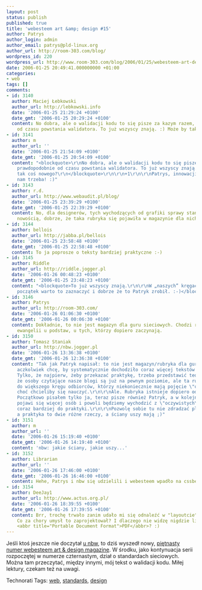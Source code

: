 ```yaml
---
layout: post
status: publish
published: true
title: 'webesteem art &amp; design #15'
author: Patrys
author_login: admin
author_email: patrys@pld-linux.org
author_url: http://room-303.com/blog/
wordpress_id: 220
wordpress_url: http://www.room-303.com/blog/2006/01/25/webesteem-art-design-15/
date: 2006-01-25 20:49:41.000000000 +01:00
categories:
- web
tags: []
comments:
- id: 3140
  author: Maciej Łebkowski
  author_url: http://lebkowski.info
  date: '2006-01-25 21:29:24 +0100'
  date_gmt: '2006-01-25 20:29:24 +0100'
  content: No dobra, ale o walidacji kodu to się pisze za kazym razem, prawdopodobnie
    od czasu powstania walidatora. To już wszyscy znają. :) Może by tak coś nowego?
- id: 3141
  author: m
  author_url: ''
  date: '2006-01-25 21:54:09 +0100'
  date_gmt: '2006-01-25 20:54:09 +0100'
  content: "<blockquote>\r\nNo dobra, ale o walidacji kodu to się pisze za kazym razem,
    prawdopodobnie od czasu powstania walidatora. To już wszyscy znają. :) Może by
    tak coś nowego?\r\n</blockquote>\r\n\r\n+1\r\n\r\nPatrys, innowacji, kurna, wszystkim
    nam trzeba! :)"
- id: 3143
  author: r.d.
  author_url: http://www.webaudit.pl/blog/
  date: '2006-01-25 23:39:29 +0100'
  date_gmt: '2006-01-25 22:39:29 +0100'
  content: No, dla designerów, tych wychodzących od grafiki sprawy standardów są wciąż
    nowością, dobrze, że taka rubryka się pojawiła w magazynie dla nich. :)
- id: 3144
  author: bellois
  author_url: http://jabba.pl/bellois
  date: '2006-01-25 23:58:48 +0100'
  date_gmt: '2006-01-25 22:58:48 +0100'
  content: To ja poprosze o teksty bardziej praktyczne :-)
- id: 3145
  author: Riddle
  author_url: http://riddle.jogger.pl
  date: '2006-01-26 00:48:23 +0100'
  date_gmt: '2006-01-25 23:48:23 +0100'
  content: "<blockquote>To już wszyscy znają.\r\n\r\nW „naszych” kręgach - tak. Na
    początek warto to zaznaczyć i dobrze że to Patryk zrobił. :-)</blockquote>"
- id: 3146
  author: Patrys
  author_url: http://room-303.com/
  date: '2006-01-26 01:06:30 +0100'
  date_gmt: '2006-01-26 00:06:30 +0100'
  content: Dokładnie, to nie jest magazyn dla guru sieciowych. Chodzi raczej o krzewienie
    ewangelii u podstaw, u tych, którzy dopiero zaczynają.
- id: 3150
  author: Tomasz Staniak
  author_url: http://nbw.jogger.pl
  date: '2006-01-26 13:36:38 +0100'
  date_gmt: '2006-01-26 12:36:38 +0100'
  content: "Tak jak Patryk napisał: to nie jest magazyn/rubryka dla guru sieciowych,
    aczkolwiek chcę, by systematycznie dochodziło coraz więcej tekstów praktycznych.
    Tylko, że najpierw, żeby przekazać praktykę, trzeba przedstawić teorię i ja wiem,
    że osoby czytające nasze blogi są już na pewnym poziomie, ale ta rubryka trafia
    do większego kręgu odbiorców, którzy niekoniecznie mają pojęcie \"o co biega\",
    choć chcieliby się nauczyć.\r\n\r\nAle. Rubryka istnieje dopiero od dwóch numerów.
    Początkowo pisałem tylko ja, teraz pisze również Patryk, a w kolejnym numerze
    pojawi się więcej osób i powoli będziemy wychodzić z \"oczywistych\" rzeczy, przechodząc
    coraz bardziej do praktyki.\r\n\r\nPozwolę sobie tu nie zdradzać planów, bo teoria
    a praktyka to dwie różne rzeczy, a ściany uszy mają ;)"
- id: 3151
  author: m
  author_url: ''
  date: '2006-01-26 15:19:40 +0100'
  date_gmt: '2006-01-26 14:19:40 +0100'
  content: 'nbw: jakie ściany, jakie uszy...'
- id: 3152
  author: Librarian
  author_url: ''
  date: '2006-01-26 17:46:00 +0100'
  date_gmt: '2006-01-26 16:46:00 +0100'
  content: Hehe, Patrys i nbw się udzielili i webesteem wpadło na cssbeauty?
- id: 3154
  author: DeeJay1
  author_url: http://www.actus.org.pl/
  date: '2006-01-26 18:39:55 +0100'
  date_gmt: '2006-01-26 17:39:55 +0100'
  content: Brr, trochę trwało zanim udało mi się odnaleźć w "layoutcie" tego magazynu.
    Co za chory umysł to zaprojektował? I dlaczego nie widzę nigdzie linka do dokumentu
    <abbr title="Portable Document Format">PDF</abbr>? :)
---
```

<p>Jeśli ktoś jeszcze nie doczytał <a href="http://nbw.jogger.pl/comment.php?eid=184086">u nbw</a>, to dziś wyszedł nowy, <a href="http://art.webesteem.pl/15/">piętnasty numer webesteem art &amp; design magazine</a>. W środku, jako kontynuacja serii rozpoczętej w numerze czternastym, dział o standardach sieciowych. Można tam przeczytać, między innymi, mój tekst o walidacji kodu. Miłej lektury, czekam też na uwagi.</p>

Technorati Tags: <a href="http://technorati.com/tag/web" rel="tag">web</a>, <a href="http://technorati.com/tag/standards" rel="tag">standards</a>, <a href="http://technorati.com/tag/design" rel="tag">design</a>
